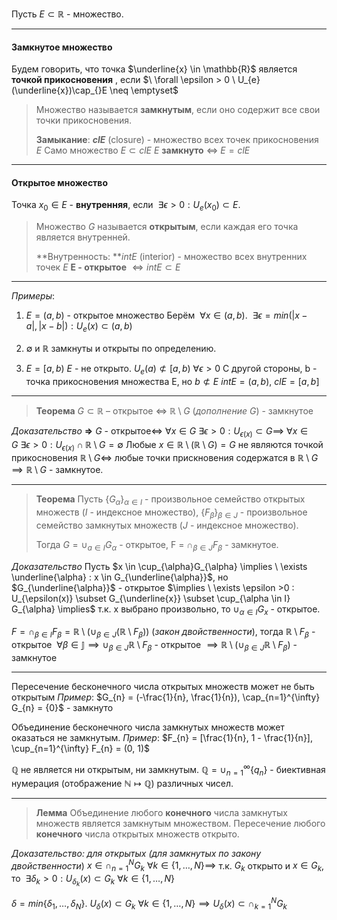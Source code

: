 Пусть $E \subset \mathbb{R}$ - множество.

___
#### Замкнутое множество
Будем говорить, что точка $\underline{x} \in \mathbb{R}$ является **точкой прикосновения** , если $\ \forall \epsilon > 0 \ U_{e}(\underline{x})\cap_{}E \neq \emptyset$
	
>Множество называется **замкнутым**, если оно содержит все свои точки прикосновения. 
>
>**Замыкание**: **$clE$** (closure) - множество всех точек прикосновения $E$
>Само множество $E \subset clE$ 
>$E$ **замкнуто** $\iff$ $E = clE$

___
#### Открытое множество
Точка $x_{0} \in E$ - **внутренняя**, если $\ \exists \epsilon > 0 : U_{e}(x_{0}) \subset E$. 

> Множество $G$ называется **открытым**, если каждая его точка является внутренней.
> 
>**Внутренность: **$int E$ (interior) - множество всех внутренних точек $E$
>**E - открытое** $\iff int E \subset E$

___

*Примеры*: 
1. $E = (a, b)$ - открытое множество
Берём $\ \forall x \in (a, b)$. $\ \exists \epsilon = min(|x - a|, |x - b|) : U_{e}(x) \subset (a,b)$ 

2. $\emptyset$ и $\mathbb{R}$ замкнуты и открыты по определению.

3. $E = [a, b)$
$E$ - не открыто. $U_{e}(a) \not\subset [a, b) \ \forall \epsilon > 0$
С другой стороны, b - точка прикосновения множества E, но $b \not\subset E$
$int E = (a, b)$, $clE = [a, b]$

___

>**Теорема**
>$G \subset \mathbb{R}$ – открытое $\iff$ $\mathbb{R}\setminus G$ (*дополнение $G$*) - замкнутое

*Доказательство*
**=>** $G$ - открытое$\iff\ \forall x \in G \ \exists \epsilon > 0 : U_{\epsilon(x)} \subset G \implies \ \forall x \in G \ \exists \epsilon > 0 : U_{\epsilon(x)} \cap \mathbb{R}\setminus G = \emptyset$
Любые $x \in \mathbb{R} \setminus (\mathbb{R} \setminus G) = G$ не являются точкой прикосновения $\mathbb{R}\setminus G\iff$ любые точки прискновения содержатся в $\mathbb{R}\setminus G \implies \mathbb{R}\setminus G$ - замкнутое.

___

>**Теорема**
>Пусть 
>$\{ G_{\alpha} \}_{\alpha \in I}$ - произвольное семейство открытых множеств ($I$ - индексное множество),
>$\{ F_{\beta} \}_{\beta \in J}$ - произвольное семейство замкнутых множеств  ($J$ - индексное множество). 
>
>Тогда $G = \cup_{a \in I} G_{\alpha}$ - открытое, F = $\cap_{\beta \in J}F_{\beta}$ - замкнутое.

*Доказательство*
Пусть $x \in \cup_{\alpha}G_{\alpha} \implies \ \exists \underline{\alpha} : x \in G_{\underline{\alpha}}$, но $G_{\underline{\alpha}}$ - открытое $\implies \ \exists \epsilon >0 : U_{\epsilon(x)} \subset G_{\underline{x}} \subset \cup_{\alpha \in I} G_{\alpha} \implies$ т.к. x выбрано произвольно, то $\cup_{\alpha \in I}G_{x}$ - открытое. 

$F = \cap_{\beta \in I} F_{\beta} = \mathbb{R}\setminus(\cup_{\beta \in J}(\mathbb{R}\setminus F_{\beta}))$ (*закон двойственности*), тогда $\mathbb{R}\setminus F_{\beta}$ - открытое $\ \forall \beta \in \mathbb{J} \implies \cup_{\beta \in J}\mathbb{R} \setminus F_{\beta}$ - открытое $\implies \mathbb{R} \setminus (\cup_{\beta \in J}\mathbb{R} \setminus F_{\beta})$ - замкнутое

___

Пересечение бесконечного числа открытых множеств может не быть открытым
*Пример*: $G_{n} = (-\frac{1}{n}, \frac{1}{n}), \cap_{n=1}^{\infty} G_{n} = {0}$ - замкнуто

Объединение бесконечного числа замкнутых множеств может оказаться не замкнутым.
*Пример*: $F_{n} = [\frac{1}{n}, 1 - \frac{1}{n}], \cup_{n=1}^{\infty} F_{n} = (0, 1)$

$\mathbb{Q}$ не является ни открытым, ни замкнутым. $\mathbb{Q} = \cup_{n=1}^{\infty} \{q_{n}\}$ - биективная нумерация (отображение $\mathbb{N} \mapsto \mathbb{Q}$) различных чисел.

___

>**Лемма**
>Объединение любого **конечного** числа замкнутых множеств является замкнутым множеством. Пересечение любого **конечного** числа открытых множеств открыто.

*Доказательство: для открытых (для замкнутых по закону двойственности*)
$x \in \cap_{n=1}^{N} G_{k} \ \forall k \in \{ 1, \dots, N \} \implies$ т.к. $G_{k}$ открыто и $x \in G_{k}$, то $\ \exists \delta_{k}> 0 : U_{\delta_{k}}(x) \subset G_{k} \ \forall k \in \{1, \dots, N\}$

$\delta = min \{ \delta _{1}, \dots, \delta_{N} \}$.  $U_{\delta}(x) \subset G_{k}  \ \forall k \in \{ 1,\dots, N \} \implies U_{\delta}(x)\subset \cap_{k=1}^N G_{k}$